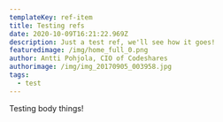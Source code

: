 ```yaml
---
templateKey: ref-item
title: Testing refs
date: 2020-10-09T16:21:22.969Z
description: Just a test ref, we'll see how it goes!
featuredimage: /img/home_full_0.png
author: Antti Pohjola, CIO of Codeshares
authorimage: /img/img_20170905_003958.jpg
tags:
  - test
---
```

Testing body things!